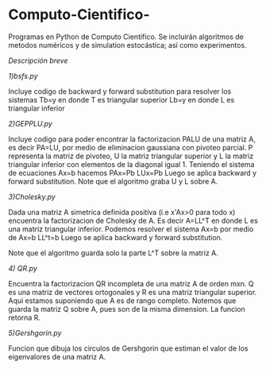 # Computo-Cientifico-
Programas en Python de Computo Científico. Se incluirán algoritmos de metodos numéricos y de simulation estocástica; así como experimentos. 


*Descripción breve*

*1)bsfs.py*

Incluye codigo de backward y forward substitution para resolver los sistemas
   Tb=y en donde T es triangular superior
   Lb=y en donde L es triangular inferior
   
*2)GEPPLU.py*   

Incluye codigo para poder encontrar la factorizacion PALU de una matriz A, es decir PA=LU, por medio de eliminacion gaussiana con pivoteo parcial. P representa la matriz de pivoteo, U la matriz triangular superior y L la matriz triangular inferior con elementos de la diagonal igual 1. Teniendo el sistema de ecuaciones Ax=b hacemos
        PAx=Pb
        LUx=Pb
Luego se aplica backward y forward substitution. Note que el algoritmo graba U y L sobre A.  
  
*3)Cholesky.py*   
  
Dada una matriz A simetrica definida positiva (i.e x'Ax>0 para todo x) encuentra la factorizacion de Cholesky de A. Es decir A=LL^T en donde L es una matriz triangular inferior. Podemos resolver el sistema Ax=b por medio de
  Ax=b
  LL^t=b
Luego se aplica backward y forward substitution.  

Note que el algoritmo guarda solo la parte L^T sobre la matriz A.


*4) QR.py*

Encuentra la factorizacion QR incompleta de una matriz A de orden mxn. Q es una matriz de vectores ortogonales y R es una matriz triangular superior. Aqui estamos suponiendo que A es de rango completo. Notemos que guarda la matriz Q sobre A, pues son de la misma dimension. La funcion retorna R.


*5)Gershgorin.py*

Funcion que dibuja los circulos de Gershgorin que estiman el valor de los eigenvalores de una matriz A.

  



   
